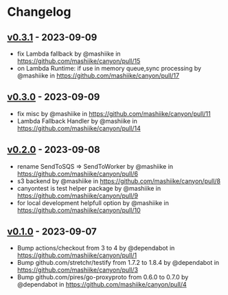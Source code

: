 # Changelog

## [v0.3.1](https://github.com/mashiike/canyon/compare/v0.3.0...v0.3.1) - 2023-09-09
- fix Lambda fallback  by @mashiike in https://github.com/mashiike/canyon/pull/15
- on Lambda Runtime: if use in memory queue,sync processing by @mashiike in https://github.com/mashiike/canyon/pull/17

## [v0.3.0](https://github.com/mashiike/canyon/compare/v0.2.0...v0.3.0) - 2023-09-09
- fix misc by @mashiike in https://github.com/mashiike/canyon/pull/11
- Lambda Fallback Handler  by @mashiike in https://github.com/mashiike/canyon/pull/14

## [v0.2.0](https://github.com/mashiike/canyon/compare/v0.1.0...v0.2.0) - 2023-09-08
- rename SendToSQS => SendToWorker by @mashiike in https://github.com/mashiike/canyon/pull/6
- s3 backend by @mashiike in https://github.com/mashiike/canyon/pull/8
- canyontest is test helper package  by @mashiike in https://github.com/mashiike/canyon/pull/9
- for local development helpfull option by @mashiike in https://github.com/mashiike/canyon/pull/10

## [v0.1.0](https://github.com/mashiike/canyon/commits/v0.1.0) - 2023-09-07
- Bump actions/checkout from 3 to 4 by @dependabot in https://github.com/mashiike/canyon/pull/1
- Bump github.com/stretchr/testify from 1.7.2 to 1.8.4 by @dependabot in https://github.com/mashiike/canyon/pull/3
- Bump github.com/pires/go-proxyproto from 0.6.0 to 0.7.0 by @dependabot in https://github.com/mashiike/canyon/pull/4
